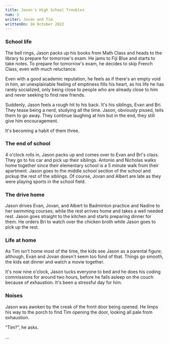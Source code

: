```yaml
---
title: Jason's High School Troubles
num: 3
writer: Jovan and Tim
writtenOn: 16 October 2022
---
```


### School life

The bell rings, Jason packs up his books from Math Class and heads to the library to prepare for tomorrow's exam. He jams to Fiji Blue and starts to take notes. To prepare for tomorrow's exam, he decides to skip French Class, even with much reluctance.

Even with a good academic reputation, he feels as if there's an empty void in him, an unexplainable feeling of emptiness fills his heart, as his life he has rarely socialized, only being close to people who are already close to him and never seeking to find new friends.

Suddenly, Jason feels a rough hit to his back. It's his siblings, Evan and Bri. They tease being a nerd, studying all the time. Jason, obviously pissed, tells them to go away. They continue laughing at him but in the end, they still give him encouragement.

It's becoming a habit of them three.

### The end of school

4 o'clock rolls in, Jason packs up and comes over to Evan and Bri's class. They go to his car and pick up their siblings. Antonio and Nicholas walks home together since their elementary school is a 5 minute walk from their apartment. Jason goes to the middle school section of the school and pickup the rest of the siblings. Of course, Jovan and Albert are late as they were playing sports in the school field.

### The drive home

Jason drives Evan, Jovan, and Albert to Badminton practice and Nadine to her swimming courses; while the rest arrives home and takes a well needed rest. Jason goes straight to the kitchen and starts preparing dinner for them. He orders Bri to watch over the chicken broth while Jason goes to pick up the rest.

### Life at home

As Tim isn't home most of the time, the kids see Jason as a parental figure; although, Evan and Jovan doesn't seem too fond of that. Things go smooth, the kids eat dinner and watch a movie together.

It's now nine o'clock, Jason tucks everyone to bed and he does his coding commissions for around two hours, before he falls asleep on the couch because of exhaustion. It's been a stressful day for him.

### Noises

Jason was awoken by the creak of the front door being opened. He limps his way to the porch to find Tim opening the door, looking all pale from exhaustion.

“Tim?”, he asks.

...
